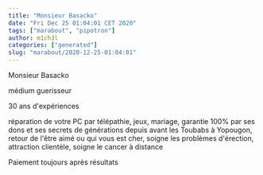 ```yaml
---
title: "Monsieur Basacko"
date: "Fri Dec 25 01:04:01 CET 2020"
tags: ["marabout", "pipotron"]
author: m1ch3l
categories: ["generated"]
slug: "marabout/2020-12-25-01:04:01"
---
```


Monsieur Basacko

médium guerisseur

30 ans d'expériences

réparation de votre PC par télépathie, jeux, mariage, garantie 100% par ses dons et ses secrets de générations depuis avant les Toubabs à Yopougon, retour de l'être aimé ou qui vous est cher, soigne les problèmes d'érection, attraction clientèle, soigne le cancer à distance

Paiement toujours après résultats
